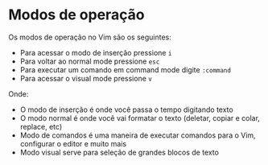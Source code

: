 # Modos de operação

Os modos de operação no Vim são os seguintes:

- Para acessar o modo de inserção pressione `i`
- Para voltar ao normal mode pressione `esc`
- Para executar um comando em command mode digite `:command`
- Para acessar o visual mode pressione `v`

Onde:

- O modo de inserção é onde você passa o tempo digitando texto
- O modo normal é onde você vai formatar o texto (deletar, copiar e colar, replace, etc)
- Modo de comandos é uma maneira de executar comandos para o Vim, configurar o editor e muito mais
- Modo visual serve para seleção de grandes blocos de texto